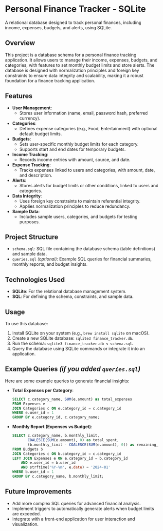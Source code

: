 # Personal Finance Tracker - SQLite

A relational database designed to track personal finances, including income, expenses, budgets, and alerts, using SQLite.

## Overview

This project is a database schema for a personal finance tracking application. It allows users to manage their income, expenses, budgets, and categories, with features to set monthly budget limits and store alerts. The database is designed with normalization principles and foreign key constraints to ensure data integrity and scalability, making it a robust foundation for a finance tracking application.

## Features

- **User Management**:
  - Stores user information (name, email, password hash, preferred currency).
- **Categories**:
  - Defines expense categories (e.g., Food, Entertainment) with optional default budget limits.
- **Budgets**:
  - Sets user-specific monthly budget limits for each category.
  - Supports start and end dates for temporary budgets.
- **Income Tracking**:
  - Records income entries with amount, source, and date.
- **Expense Tracking**:
  - Tracks expenses linked to users and categories, with amount, date, and description.
- **Alerts**:
  - Stores alerts for budget limits or other conditions, linked to users and categories.
- **Data Integrity**:
  - Uses foreign key constraints to maintain referential integrity.
  - Applies normalization principles to reduce redundancy.
- **Sample Data**:
  - Includes sample users, categories, and budgets for testing purposes.

## Project Structure

- `schema.sql`: SQL file containing the database schema (table definitions) and sample data.
- `queries.sql` *(optional)*: Example SQL queries for financial summaries, monthly reports, and budget insights.

## Technologies Used

- **SQLite**: For the relational database management system.
- **SQL**: For defining the schema, constraints, and sample data.

## Usage

To use this database:
1. Install SQLite on your system (e.g., `brew install sqlite` on macOS).
2. Create a new SQLite database: `sqlite3 finance_tracker.db`.
3. Run the schema: `sqlite3 finance_tracker.db < schema.sql`.
4. Query the database using SQLite commands or integrate it into an application.

## Example Queries *(if you added `queries.sql`)*

Here are some example queries to generate financial insights:
- **Total Expenses per Category**:
  ```sql
  SELECT c.category_name, SUM(e.amount) as total_expenses
  FROM Expenses e
  JOIN Categories c ON e.category_id = c.category_id
  WHERE e.user_id = 1
  GROUP BY e.category_id, c.category_name;
  ```
- **Monthly Report (Expenses vs Budget)**:
  ```sql
  SELECT c.category_name, b.monthly_limit, 
         COALESCE(SUM(e.amount), 0) as total_spent,
         (b.monthly_limit - COALESCE(SUM(e.amount), 0)) as remaining_budget
  FROM Budgets b
  JOIN Categories c ON b.category_id = c.category_id
  LEFT JOIN Expenses e ON e.category_id = b.category_id 
      AND e.user_id = b.user_id 
      AND strftime('%Y-%m', e.date) = '2024-01'
  WHERE b.user_id = 1
  GROUP BY c.category_name, b.monthly_limit;
  ```

## Future Improvements

- Add more complex SQL queries for advanced financial analysis.
- Implement triggers to automatically generate alerts when budget limits are exceeded.
- Integrate with a front-end application for user interaction and visualization.
